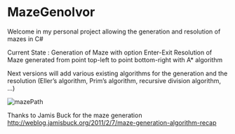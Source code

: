 # MazeGenolvor
Welcome in my personal project allowing the generation and resolution of mazes in C# 

Current State :
Generation of Maze with option Enter-Exit
Resolution of Maze generated from point top-left to point bottom-right with A* algorithm

Next versions will add various existing algorithms for the generation and the resolution (Eller’s algorithm, Prim’s algorithm, recursive division algorithm, ...)

![mazePath](https://user-images.githubusercontent.com/29040375/111151418-ba755000-858f-11eb-89f6-b8802b8fbec8.png)


Thanks to Jamis Buck for the maze generation
http://weblog.jamisbuck.org/2011/2/7/maze-generation-algorithm-recap

